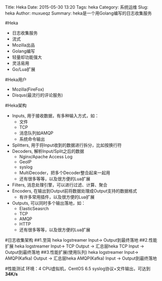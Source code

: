 Title: Heka
Date: 2015-05-30 13:20
Tags: heka
Category: 系统运维
Slug: heka
Author: muxueqz
Summary: heka是一个用Golang编写的日志收集服务

#Heka
+ 日志收集服务
+ 流式
+ Mozilla出品
+ Golang编写
+ 轻量却功能强大
+ 灵活易用
+ Go/Lua扩展

#Heka用户
+ Mozilla(FireFox)
+ Disqus(最流行的评论服务)

#Heka架构
+ Inputs, 用于接收数据，有多种输入方式，如：
  - 文件
  - TCP
  - 消息队列如AMQP
  - 系统命令输出
+ Splitters, 用于将Input收到的数据进行拆分，比如按换行符
+ Decoders, 解析Input/Split之后的数据
  - Nginx/Apache Access Log
  - GeoIP
  - syslog
  - MultiDecoder，把多个Decoder整合起来一起用
  - 还有很多等等，以及很方便的Lua扩展
+ Filters, 消息处理引擎，可以进行过滤、计算、聚合
+ Encoders, 在输出到Output前将数据处理成Output支持的数据格式
  - 有许多常用插件，以及很方便的Lua扩展
+ Outputs, 可以同时多个输出落地，如：
  - ElasticSeasrch
  - TCP
  - AMQP
  - HTTP
  - 还有很多等等，以及很方便的Lua扩展

#日志收集架构
##1.至简
heka logstreamer Input-> Output到最终落地
##2.性能扩展
heka logstreamer Input-> TCP Output -> 汇总层heka TCP Input -> Output到最终落地
##3.性能扩展(使用队列)
heka logstreamer Input-> AMQP(Kafka) Output -> 汇总层heka AMQP(Kafka) Input -> Output到最终落地

#性能测试
环境：4 CPU虚拟机，CentOS 6.5
syslog协议+文件输出，可达到**34K/s**
